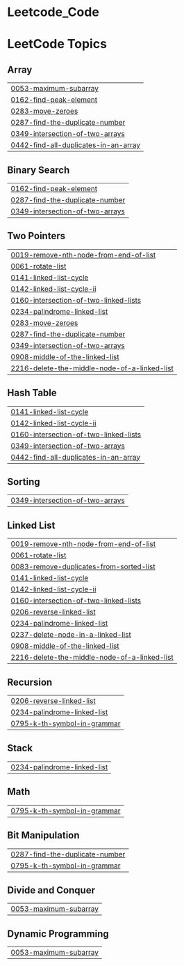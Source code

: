 # Leetcode_Code
<!---LeetCode Topics Start-->
# LeetCode Topics
## Array
|  |
| ------- |
| [0053-maximum-subarray](https://github.com/Mantu008/Leetcode_Code/tree/master/0053-maximum-subarray) |
| [0162-find-peak-element](https://github.com/Mantu008/Leetcode_Code/tree/master/0162-find-peak-element) |
| [0283-move-zeroes](https://github.com/Mantu008/Leetcode_Code/tree/master/0283-move-zeroes) |
| [0287-find-the-duplicate-number](https://github.com/Mantu008/Leetcode_Code/tree/master/0287-find-the-duplicate-number) |
| [0349-intersection-of-two-arrays](https://github.com/Mantu008/Leetcode_Code/tree/master/0349-intersection-of-two-arrays) |
| [0442-find-all-duplicates-in-an-array](https://github.com/Mantu008/Leetcode_Code/tree/master/0442-find-all-duplicates-in-an-array) |
## Binary Search
|  |
| ------- |
| [0162-find-peak-element](https://github.com/Mantu008/Leetcode_Code/tree/master/0162-find-peak-element) |
| [0287-find-the-duplicate-number](https://github.com/Mantu008/Leetcode_Code/tree/master/0287-find-the-duplicate-number) |
| [0349-intersection-of-two-arrays](https://github.com/Mantu008/Leetcode_Code/tree/master/0349-intersection-of-two-arrays) |
## Two Pointers
|  |
| ------- |
| [0019-remove-nth-node-from-end-of-list](https://github.com/Mantu008/Leetcode_Code/tree/master/0019-remove-nth-node-from-end-of-list) |
| [0061-rotate-list](https://github.com/Mantu008/Leetcode_Code/tree/master/0061-rotate-list) |
| [0141-linked-list-cycle](https://github.com/Mantu008/Leetcode_Code/tree/master/0141-linked-list-cycle) |
| [0142-linked-list-cycle-ii](https://github.com/Mantu008/Leetcode_Code/tree/master/0142-linked-list-cycle-ii) |
| [0160-intersection-of-two-linked-lists](https://github.com/Mantu008/Leetcode_Code/tree/master/0160-intersection-of-two-linked-lists) |
| [0234-palindrome-linked-list](https://github.com/Mantu008/Leetcode_Code/tree/master/0234-palindrome-linked-list) |
| [0283-move-zeroes](https://github.com/Mantu008/Leetcode_Code/tree/master/0283-move-zeroes) |
| [0287-find-the-duplicate-number](https://github.com/Mantu008/Leetcode_Code/tree/master/0287-find-the-duplicate-number) |
| [0349-intersection-of-two-arrays](https://github.com/Mantu008/Leetcode_Code/tree/master/0349-intersection-of-two-arrays) |
| [0908-middle-of-the-linked-list](https://github.com/Mantu008/Leetcode_Code/tree/master/0908-middle-of-the-linked-list) |
| [2216-delete-the-middle-node-of-a-linked-list](https://github.com/Mantu008/Leetcode_Code/tree/master/2216-delete-the-middle-node-of-a-linked-list) |
## Hash Table
|  |
| ------- |
| [0141-linked-list-cycle](https://github.com/Mantu008/Leetcode_Code/tree/master/0141-linked-list-cycle) |
| [0142-linked-list-cycle-ii](https://github.com/Mantu008/Leetcode_Code/tree/master/0142-linked-list-cycle-ii) |
| [0160-intersection-of-two-linked-lists](https://github.com/Mantu008/Leetcode_Code/tree/master/0160-intersection-of-two-linked-lists) |
| [0349-intersection-of-two-arrays](https://github.com/Mantu008/Leetcode_Code/tree/master/0349-intersection-of-two-arrays) |
| [0442-find-all-duplicates-in-an-array](https://github.com/Mantu008/Leetcode_Code/tree/master/0442-find-all-duplicates-in-an-array) |
## Sorting
|  |
| ------- |
| [0349-intersection-of-two-arrays](https://github.com/Mantu008/Leetcode_Code/tree/master/0349-intersection-of-two-arrays) |
## Linked List
|  |
| ------- |
| [0019-remove-nth-node-from-end-of-list](https://github.com/Mantu008/Leetcode_Code/tree/master/0019-remove-nth-node-from-end-of-list) |
| [0061-rotate-list](https://github.com/Mantu008/Leetcode_Code/tree/master/0061-rotate-list) |
| [0083-remove-duplicates-from-sorted-list](https://github.com/Mantu008/Leetcode_Code/tree/master/0083-remove-duplicates-from-sorted-list) |
| [0141-linked-list-cycle](https://github.com/Mantu008/Leetcode_Code/tree/master/0141-linked-list-cycle) |
| [0142-linked-list-cycle-ii](https://github.com/Mantu008/Leetcode_Code/tree/master/0142-linked-list-cycle-ii) |
| [0160-intersection-of-two-linked-lists](https://github.com/Mantu008/Leetcode_Code/tree/master/0160-intersection-of-two-linked-lists) |
| [0206-reverse-linked-list](https://github.com/Mantu008/Leetcode_Code/tree/master/0206-reverse-linked-list) |
| [0234-palindrome-linked-list](https://github.com/Mantu008/Leetcode_Code/tree/master/0234-palindrome-linked-list) |
| [0237-delete-node-in-a-linked-list](https://github.com/Mantu008/Leetcode_Code/tree/master/0237-delete-node-in-a-linked-list) |
| [0908-middle-of-the-linked-list](https://github.com/Mantu008/Leetcode_Code/tree/master/0908-middle-of-the-linked-list) |
| [2216-delete-the-middle-node-of-a-linked-list](https://github.com/Mantu008/Leetcode_Code/tree/master/2216-delete-the-middle-node-of-a-linked-list) |
## Recursion
|  |
| ------- |
| [0206-reverse-linked-list](https://github.com/Mantu008/Leetcode_Code/tree/master/0206-reverse-linked-list) |
| [0234-palindrome-linked-list](https://github.com/Mantu008/Leetcode_Code/tree/master/0234-palindrome-linked-list) |
| [0795-k-th-symbol-in-grammar](https://github.com/Mantu008/Leetcode_Code/tree/master/0795-k-th-symbol-in-grammar) |
## Stack
|  |
| ------- |
| [0234-palindrome-linked-list](https://github.com/Mantu008/Leetcode_Code/tree/master/0234-palindrome-linked-list) |
## Math
|  |
| ------- |
| [0795-k-th-symbol-in-grammar](https://github.com/Mantu008/Leetcode_Code/tree/master/0795-k-th-symbol-in-grammar) |
## Bit Manipulation
|  |
| ------- |
| [0287-find-the-duplicate-number](https://github.com/Mantu008/Leetcode_Code/tree/master/0287-find-the-duplicate-number) |
| [0795-k-th-symbol-in-grammar](https://github.com/Mantu008/Leetcode_Code/tree/master/0795-k-th-symbol-in-grammar) |
## Divide and Conquer
|  |
| ------- |
| [0053-maximum-subarray](https://github.com/Mantu008/Leetcode_Code/tree/master/0053-maximum-subarray) |
## Dynamic Programming
|  |
| ------- |
| [0053-maximum-subarray](https://github.com/Mantu008/Leetcode_Code/tree/master/0053-maximum-subarray) |
<!---LeetCode Topics End-->